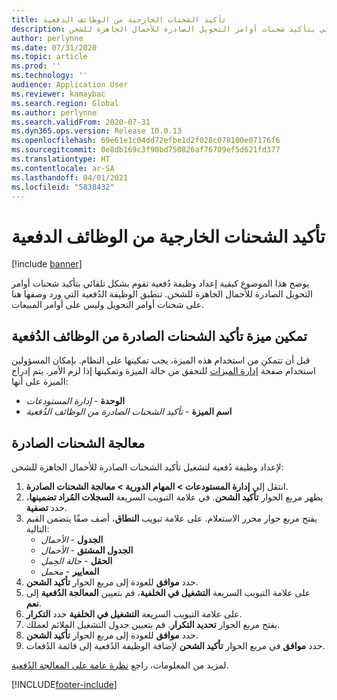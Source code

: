 ```yaml
---
title: تأكيد الشحنات الخارجية من الوظائف الدفعية
description: يوضح هذا الموضوع كيفية إعداد وظيفة دُفعية تقوم بشكل تلقائي بتأكيد شحنات أوامر التحويل الصادرة للأحمال الجاهزة للشحن.
author: perlynne
ms.date: 07/31/2020
ms.topic: article
ms.prod: ''
ms.technology: ''
audience: Application User
ms.reviewer: kamaybac
ms.search.region: Global
ms.author: perlynne
ms.search.validFrom: 2020-07-31
ms.dyn365.ops.version: Release 10.0.13
ms.openlocfilehash: 69e61e1c04dd72efbe1d2f028c078100e07176f6
ms.sourcegitcommit: 0e8db169c3f90bd750826af76709ef5d621fd377
ms.translationtype: HT
ms.contentlocale: ar-SA
ms.lasthandoff: 04/01/2021
ms.locfileid: "5838432"
---
```

# <a name="confirm-outbound-shipments-from-batch-jobs"></a>تأكيد الشحنات الخارجية من الوظائف الدفعية

[!include [banner](../includes/banner.md)]

يوضح هذا الموضوع كيفية إعداد وظيفة دُفعية تقوم بشكل تلقائي بتأكيد شحنات أوامر التحويل الصادرة للأحمال الجاهزة للشحن. تنطبق الوظيفة الدُفعية التي ورد وصفها هنا على شحنات أوامر التحويل وليس على أوامر المبيعات.

## <a name="enable-the-confirm-outbound-shipments-from-batch-jobs-feature"></a>تمكين ميزة تأكيد الشحنات الصادرة من الوظائف الدُفعية

قبل أن تتمكن من استخدام هذه الميزة، يجب تمكينها على النظام. بإمكان المسؤولين استخدام صفحة [إدارة الميزات](../../fin-ops-core/fin-ops/get-started/feature-management/feature-management-overview.md) للتحقق من حالة الميزة وتمكينها إذا لزم الأمر. يتم إدراج الميزة على أنها:

- **الوحدة** - *إدارة المستودعات*
- **اسم الميزة** - *تأكيد الشحنات الصادرة من الوظائف الدُفعية*

## <a name="process-outbound-shipments"></a>معالجة الشحنات الصادرة

لإعداد وظيفة دُفعية لتشغيل تأكيد الشحنات الصادرة للأحمال الجاهزة للشحن:

1. انتقل إلى **إدارة المستودعات‬ \> المهام الدورية \> معالجة الشحنات الصادرة**.
1. يظهر مربع الحوار **تأكيد الشحن**. في علامة التبويب السريعة **السجلات المُراد تضمينها**، حدد **تصفية**.
1. يفتح مربع حوار محرر الاستعلام. على علامة تبويب **النطاق**، أضف صفًا يتضمن القيم التالية:
    - **الجدول** - *الأحمال*
    - **الجدول المشتق** - *الأحمال*
    - **الحقل** - *حالة الحِمل*
    - **المعايير** - *محمل‬*
1. حدد **موافق** للعودة إلى مربع الحوار **تأكيد الشحن**.
1. على علامة التبويب السريعة **التشغيل في الخلفية**، قم بتعيين **المعالجة الدُفعية‬** إلى **نعم**.
1. على علامة التبويب السريعة **التشغيل في الخلفية** حدد **التكرار**.
1. يفتح مربع الحوار **تحديد التكرار**. قم بتعيين جدول التشغيل الملائم لعملك.
1. حدد **موافق** للعودة إلى مربع الحوار **تأكيد الشحن**.
1. حدد **موافق** في مربع الحوار **تأكيد الشحن** لإضافة الوظيفة الدُفعية إلى قائمة الدُفعات.

لمزيد من المعلومات، راجع [نظرة عامة على المعالجة الدُفعية](../../fin-ops-core/dev-itpro/sysadmin/batch-processing-overview.md).


[!INCLUDE[footer-include](../../includes/footer-banner.md)]
